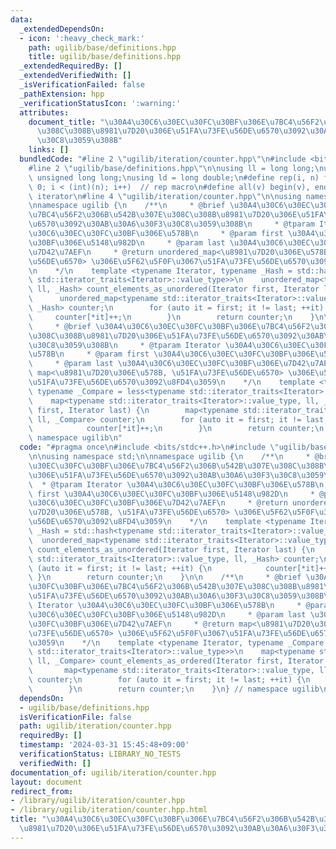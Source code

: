 ```yaml
---
data:
  _extendedDependsOn:
  - icon: ':heavy_check_mark:'
    path: ugilib/base/definitions.hpp
    title: ugilib/base/definitions.hpp
  _extendedRequiredBy: []
  _extendedVerifiedWith: []
  _isVerificationFailed: false
  _pathExtension: hpp
  _verificationStatusIcon: ':warning:'
  attributes:
    document_title: "\u30A4\u30C6\u30EC\u30FC\u30BF\u306E\u7BC4\u56F2\u306B\u542B\u307E\
      \u308C\u308B\u8981\u7D20\u306E\u51FA\u73FE\u56DE\u6570\u3092\u30AB\u30A6\u30F3\
      \u30C8\u3059\u308B"
    links: []
  bundledCode: "#line 2 \"ugilib/iteration/counter.hpp\"\n#include <bits/stdc++.h>\n\
    #line 2 \"ugilib/base/definitions.hpp\"\n\nusing ll = long long;\nusing ull =\
    \ unsigned long long;\nusing ld = long double;\n#define rep(i, n) for(int i =\
    \ 0; i < (int)(n); i++)  // rep macro\n#define all(v) begin(v), end(v)  // all\
    \ iterator\n#line 4 \"ugilib/iteration/counter.hpp\"\n\nusing namespace std;\n\
    \nnamespace ugilib {\n    /**\n     * @brief \u30A4\u30C6\u30EC\u30FC\u30BF\u306E\
    \u7BC4\u56F2\u306B\u542B\u307E\u308C\u308B\u8981\u7D20\u306E\u51FA\u73FE\u56DE\
    \u6570\u3092\u30AB\u30A6\u30F3\u30C8\u3059\u308B\n     * @tparam Iterator \u30A4\
    \u30C6\u30EC\u30FC\u30BF\u306E\u578B\n     * @param first \u30A4\u30C6\u30EC\u30FC\
    \u30BF\u306E\u5148\u982D\n     * @param last \u30A4\u30C6\u30EC\u30FC\u30BF\u306E\
    \u7D42\u7AEF\n     * @return unordered_map<\u8981\u7D20\u306E\u578B, \u51FA\u73FE\
    \u56DE\u6570> \u306E\u5F62\u5F0F\u3067\u51FA\u73FE\u56DE\u6570\u3092\u8FD4\u3059\
    \n    */\n    template <typename Iterator, typename _Hash = std::hash<typename\
    \ std::iterator_traits<Iterator>::value_type>>\n    unordered_map<typename std::iterator_traits<Iterator>::value_type,\
    \ ll, _Hash> count_elements_as_unordered(Iterator first, Iterator last) {\n  \
    \      unordered_map<typename std::iterator_traits<Iterator>::value_type, ll,\
    \ _Hash> counter;\n        for (auto it = first; it != last; ++it) {\n       \
    \     counter[*it]++;\n        }\n        return counter;\n    }\n\n    /**\n\
    \     * @brief \u30A4\u30C6\u30EC\u30FC\u30BF\u306E\u7BC4\u56F2\u306B\u542B\u307E\
    \u308C\u308B\u8981\u7D20\u306E\u51FA\u73FE\u56DE\u6570\u3092\u30AB\u30A6\u30F3\
    \u30C8\u3059\u308B\n     * @tparam Iterator \u30A4\u30C6\u30EC\u30FC\u30BF\u306E\
    \u578B\n     * @param first \u30A4\u30C6\u30EC\u30FC\u30BF\u306E\u5148\u982D\n\
    \     * @param last \u30A4\u30C6\u30EC\u30FC\u30BF\u306E\u7D42\u7AEF\n     * @return\
    \ map<\u8981\u7D20\u306E\u578B, \u51FA\u73FE\u56DE\u6570> \u306E\u5F62\u5F0F\u3067\
    \u51FA\u73FE\u56DE\u6570\u3092\u8FD4\u3059\n    */\n    template <typename Iterator,\
    \ typename _Compare = less<typename std::iterator_traits<Iterator>::value_type>>\n\
    \    map<typename std::iterator_traits<Iterator>::value_type, ll, _Compare> count_elements_as_ordered(Iterator\
    \ first, Iterator last) {\n        map<typename std::iterator_traits<Iterator>::value_type,\
    \ ll, _Compare> counter;\n        for (auto it = first; it != last; ++it) {\n\
    \            counter[*it]++;\n        }\n        return counter;\n    }\n} //\
    \ namespace ugilib\n"
  code: "#pragma once\n#include <bits/stdc++.h>\n#include \"ugilib/base/definitions.hpp\"\
    \n\nusing namespace std;\n\nnamespace ugilib {\n    /**\n     * @brief \u30A4\u30C6\
    \u30EC\u30FC\u30BF\u306E\u7BC4\u56F2\u306B\u542B\u307E\u308C\u308B\u8981\u7D20\
    \u306E\u51FA\u73FE\u56DE\u6570\u3092\u30AB\u30A6\u30F3\u30C8\u3059\u308B\n   \
    \  * @tparam Iterator \u30A4\u30C6\u30EC\u30FC\u30BF\u306E\u578B\n     * @param\
    \ first \u30A4\u30C6\u30EC\u30FC\u30BF\u306E\u5148\u982D\n     * @param last \u30A4\
    \u30C6\u30EC\u30FC\u30BF\u306E\u7D42\u7AEF\n     * @return unordered_map<\u8981\
    \u7D20\u306E\u578B, \u51FA\u73FE\u56DE\u6570> \u306E\u5F62\u5F0F\u3067\u51FA\u73FE\
    \u56DE\u6570\u3092\u8FD4\u3059\n    */\n    template <typename Iterator, typename\
    \ _Hash = std::hash<typename std::iterator_traits<Iterator>::value_type>>\n  \
    \  unordered_map<typename std::iterator_traits<Iterator>::value_type, ll, _Hash>\
    \ count_elements_as_unordered(Iterator first, Iterator last) {\n        unordered_map<typename\
    \ std::iterator_traits<Iterator>::value_type, ll, _Hash> counter;\n        for\
    \ (auto it = first; it != last; ++it) {\n            counter[*it]++;\n       \
    \ }\n        return counter;\n    }\n\n    /**\n     * @brief \u30A4\u30C6\u30EC\
    \u30FC\u30BF\u306E\u7BC4\u56F2\u306B\u542B\u307E\u308C\u308B\u8981\u7D20\u306E\
    \u51FA\u73FE\u56DE\u6570\u3092\u30AB\u30A6\u30F3\u30C8\u3059\u308B\n     * @tparam\
    \ Iterator \u30A4\u30C6\u30EC\u30FC\u30BF\u306E\u578B\n     * @param first \u30A4\
    \u30C6\u30EC\u30FC\u30BF\u306E\u5148\u982D\n     * @param last \u30A4\u30C6\u30EC\
    \u30FC\u30BF\u306E\u7D42\u7AEF\n     * @return map<\u8981\u7D20\u306E\u578B, \u51FA\
    \u73FE\u56DE\u6570> \u306E\u5F62\u5F0F\u3067\u51FA\u73FE\u56DE\u6570\u3092\u8FD4\
    \u3059\n    */\n    template <typename Iterator, typename _Compare = less<typename\
    \ std::iterator_traits<Iterator>::value_type>>\n    map<typename std::iterator_traits<Iterator>::value_type,\
    \ ll, _Compare> count_elements_as_ordered(Iterator first, Iterator last) {\n \
    \       map<typename std::iterator_traits<Iterator>::value_type, ll, _Compare>\
    \ counter;\n        for (auto it = first; it != last; ++it) {\n            counter[*it]++;\n\
    \        }\n        return counter;\n    }\n} // namespace ugilib\n"
  dependsOn:
  - ugilib/base/definitions.hpp
  isVerificationFile: false
  path: ugilib/iteration/counter.hpp
  requiredBy: []
  timestamp: '2024-03-31 15:45:48+09:00'
  verificationStatus: LIBRARY_NO_TESTS
  verifiedWith: []
documentation_of: ugilib/iteration/counter.hpp
layout: document
redirect_from:
- /library/ugilib/iteration/counter.hpp
- /library/ugilib/iteration/counter.hpp.html
title: "\u30A4\u30C6\u30EC\u30FC\u30BF\u306E\u7BC4\u56F2\u306B\u542B\u307E\u308C\u308B\
  \u8981\u7D20\u306E\u51FA\u73FE\u56DE\u6570\u3092\u30AB\u30A6\u30F3\u30C8\u3059\u308B"
---
```

